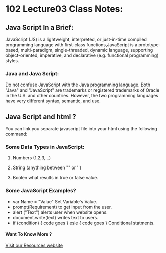 # 102 Lecture03 Class Notes:

## Java Script In a Brief:
JavaScript (JS) is a lightweight, interpreted, or just-in-time compiled programming language with first-class functions,JavaScript is a prototype-based, multi-paradigm, single-threaded, dynamic language, supporting object-oriented, imperative, and declarative (e.g. functional programming) styles.


### Java and Java Script:

 Do not confuse JavaScript with the Java programming language. Both "Java" and "JavaScript" are trademarks or registered trademarks of Oracle in the U.S. and other countries. However, the two programming languages have very different syntax, semantic, and use.


## Java Script and html ?
You can link you separate javascript file into your html using the following command: <script src="file name and location"></script>

### Some Data Types in JavaScript:

1. Numbers (1,2,3,...)

2. String (anything between "" or '')

3. Boolen what results in true or false value.


### Some JavaScript Examples?

- var Name = "Value" Set Variable's Value.
- prompt(Requirement) to get input from the user.
- alert ("Text") alerts user when website opens.
- document.write(text) writes text to users.
- if (condition) {
  code goes
}
esle {
  code goes 
}  Conditional statments.


#### Want To Know More ? 
[Visit our Resources website](https://developer.mozilla.org/en-US/docs/Web/JavaScript)